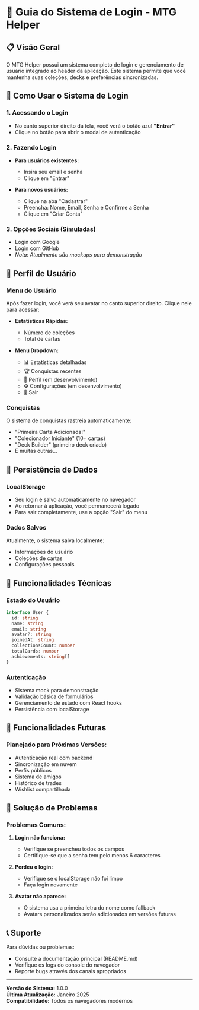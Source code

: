 # 👤 Guia do Sistema de Login - MTG Helper

## 📋 Visão Geral

O MTG Helper possui um sistema completo de login e gerenciamento de usuário integrado ao header da aplicação. Este sistema permite que você mantenha suas coleções, decks e preferências sincronizadas.

## 🚀 Como Usar o Sistema de Login

### 1. **Acessando o Login**
- No canto superior direito da tela, você verá o botão azul **"Entrar"**
- Clique no botão para abrir o modal de autenticação

### 2. **Fazendo Login**
- **Para usuários existentes:**
  - Insira seu email e senha
  - Clique em "Entrar"
  
- **Para novos usuários:**
  - Clique na aba "Cadastrar"
  - Preencha: Nome, Email, Senha e Confirme a Senha
  - Clique em "Criar Conta"

### 3. **Opções Sociais** (Simuladas)
- Login com Google
- Login com GitHub
- *Nota: Atualmente são mockups para demonstração*

## 👤 Perfil de Usuário

### **Menu do Usuário**
Após fazer login, você verá seu avatar no canto superior direito. Clique nele para acessar:

- **Estatísticas Rápidas:**
  - Número de coleções
  - Total de cartas

- **Menu Dropdown:**
  - 📊 Estatísticas detalhadas
  - 🏆 Conquistas recentes
  - 👤 Perfil (em desenvolvimento)
  - ⚙️ Configurações (em desenvolvimento)
  - 🚪 Sair

### **Conquistas**
O sistema de conquistas rastreia automaticamente:
- "Primeira Carta Adicionada!"
- "Colecionador Iniciante" (10+ cartas)
- "Deck Builder" (primeiro deck criado)
- E muitas outras...

## 💾 Persistência de Dados

### **LocalStorage**
- Seu login é salvo automaticamente no navegador
- Ao retornar à aplicação, você permanecerá logado
- Para sair completamente, use a opção "Sair" do menu

### **Dados Salvos**
Atualmente, o sistema salva localmente:
- Informações do usuário
- Coleções de cartas
- Configurações pessoais

## 🔧 Funcionalidades Técnicas

### **Estado do Usuário**
```typescript
interface User {
  id: string
  name: string
  email: string
  avatar?: string
  joinedAt: string
  collectionsCount: number
  totalCards: number
  achievements: string[]
}
```

### **Autenticação**
- Sistema mock para demonstração
- Validação básica de formulários
- Gerenciamento de estado com React hooks
- Persistência com localStorage

## 🔮 Funcionalidades Futuras

### **Planejado para Próximas Versões:**
- Autenticação real com backend
- Sincronização em nuvem
- Perfis públicos
- Sistema de amigos
- Histórico de trades
- Wishlist compartilhada

## 🐛 Solução de Problemas

### **Problemas Comuns:**

1. **Login não funciona:**
   - Verifique se preencheu todos os campos
   - Certifique-se que a senha tem pelo menos 6 caracteres

2. **Perdeu o login:**
   - Verifique se o localStorage não foi limpo
   - Faça login novamente

3. **Avatar não aparece:**
   - O sistema usa a primeira letra do nome como fallback
   - Avatars personalizados serão adicionados em versões futuras

## 📞 Suporte

Para dúvidas ou problemas:
- Consulte a documentação principal (README.md)
- Verifique os logs do console do navegador
- Reporte bugs através dos canais apropriados

---

**Versão do Sistema:** 1.0.0  
**Última Atualização:** Janeiro 2025  
**Compatibilidade:** Todos os navegadores modernos
